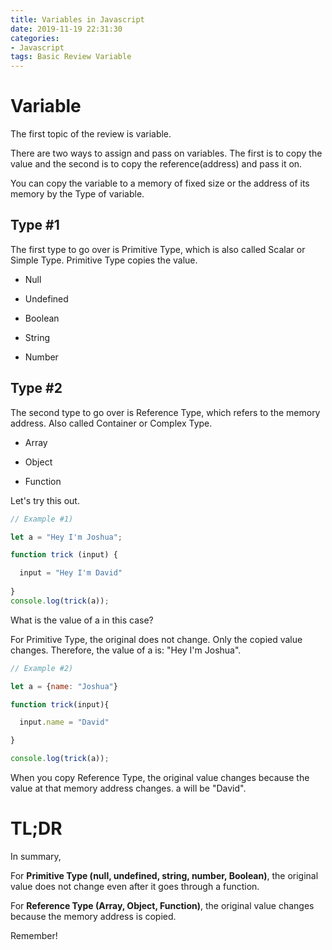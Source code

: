 ```yaml
---
title: Variables in Javascript
date: 2019-11-19 22:31:30
categories:
- Javascript
tags: Basic Review Variable
---
```


# Variable
The first topic of the review is variable. 

There are two ways to assign and pass on variables. The first is to copy the value and the second is to copy the reference(address) and pass it on.

You can copy the variable to a memory of fixed size or the address of its memory by the Type of variable.


## Type #1

The first type to go over is Primitive Type, which is also called Scalar or Simple Type. 
Primitive Type copies the value.


- Null

- Undefined

- Boolean

- String

- Number

## Type #2

The second type to go over is Reference Type, which refers to the memory address. Also called Container or Complex Type.

- Array

- Object

- Function


Let's try this out. 

```js
// Example #1)

let a = "Hey I'm Joshua";

function trick (input) {

  input = "Hey I'm David"
  
}
console.log(trick(a));
```

What is the value of a in this case?

For Primitive Type, the original does not change. Only the copied value changes. Therefore, the value of a is: "Hey I'm Joshua". 

```js
// Example #2)

let a = {name: "Joshua"}

function trick(input){

  input.name = "David"

}

console.log(trick(a));
```

When you copy Reference Type, the original value changes because the value at that memory address changes. 
a will be "David". 

# TL;DR

In summary, 

For **Primitive Type (null, undefined, string, number, Boolean)**, the original value does not change even after it goes through a function. 

For **Reference Type (Array, Object, Function)**, the original value changes because the memory address is copied.

Remember!